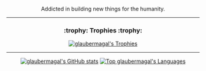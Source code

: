 <p align="center">
Addicted in building new things for the humanity.
</p>

---

<h3 align="center">:trophy: Trophies :trophy:</h3>


<p align="center">
<a href="https://github.com/ryo-ma/github-profile-trophy"><img src="https://github-profile-trophy.vercel.app/?username=glaubermagal&amp;theme=darkhub" alt="glaubermagal&#39;s Trophies"></a>
</p>

---

<p align="center">
<a href="https://github.com/anuraghazra/github-readme-stats"><img src="https://github-readme-stats.vercel.app/api?username=glaubermagal&amp;count_private=true&amp;theme=chartreuse-dark&amp;show_icons=true&amp;include_all_commits=true" alt="glaubermagal&#39;s GitHub stats"></a> <a href="https://github.com/anuraghazra/github-readme-stats"><img src="https://github-readme-stats.vercel.app/api/top-langs/?username=glaubermagal&amp;langs_count=5&amp;theme=chartreuse-dark&amp;show_icons=true&amp;include_all_commits=true" alt="Top glaubermagal&#39;s Languages"></a>
</p>
